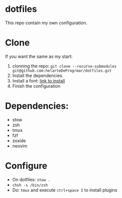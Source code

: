 # dotfiles

This repo contain my own configuration.

# Clone

If you want the same as my start: 

1. clonning the repo:
`git clone --recurse-submodules git@github.com:helarteDeProgrmar/dotfiles.git`
2. Install the dependencies.
3. Install a font: [link to install](https://www.nerdfonts.com/font-downloads)
4. Finish the configuration

# Dependencies:

- stow
- zsh
- tmux
- fzf
- zoxide
- neovim

# Configure

- On dotfiles: `stow .`
- `chsh -s /bin/zsh`
- Do: `tmux` and execute `ctrl+space I` to install plugins
